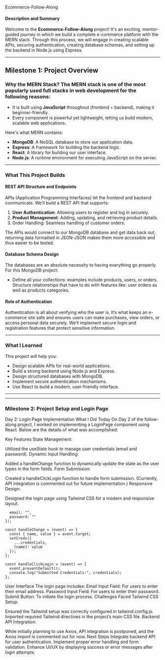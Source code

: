 Ecommerce-Follow-Along

#### **Description and Summary**

Welcome to the **Ecommerce-Follow-Along** project! It's an exciting, mentor-guided journey in which we build a complete e-commerce platform with the MERN stack. Through this process, we will engage in creating scalable APIs, securing authentication, creating database schemas, and setting up the backend in Node.js using Express.

---
##  **Milestone 1: Project Overview**
### Why the MERN Stack?   The MERN stack is one of the most popularly used full stacks in web development for the following reasons:
- It is built using **JavaScript** throughout (frontend + backend), making it beginner-friendly.  
- Every component is powerful yet lightweight, letting us build modern, scalable web applications.
 
Here's what MERN contains:  
- **MongoDB**: A NoSQL database to store our application data.  
- **Express**: A framework for building the backend logic.  
- **React**: A library for building our user interface.
- **Node.js**: A runtime environment for executing JavaScript on the server.  

---

### **What This Project Builds**  

#### **REST API Structure and Endpoints**  
APIs (Application Programming Interfaces) let the frontend and backend communicate. We’ll build a REST API that supports:  
1. **User Authentication**: Allowing users to register and log in securely.  
2. **Product Management**: Adding, updating, and retrieving product details.
3. Order Handling:  Seamless handling of customer orders.

The APIs would connect to our MongoDB database and get data back out, returning data formatted in JSON-JSON makes them more accessible and thus easier to be tested.

#### Database Schema Design
The databases are an absolute necessity to having everything go properly. For this MongoDB project:  
- Define all your collections: examples include products, users, or orders.
 Structure relationships that have to do with features like: user orders as well as products categories.

#### **Role of Authentication**  
Authentication is all about verifying who the user is. It’s what keeps an e-commerce site safe and ensures users can make purchases, view orders, or access personal data securely. We’ll implement secure login and registration features that protect sensitive information.

---

### **What I Learned**  
This project will help you:
- Design scalable APIs for real-world applications.
- Build a strong backend using Node.js and Express.
- Design structured databases with MongoDB. 
- Implement secure authentication mechanisms. 
- Use React to build a modern, user-friendly interface. 

---

---

### **Milestone 2: Project Setup and Login Page** 

Day 2: Login Page Implementation
What I Did Today
On Day 2 of the follow-along project, I worked on implementing a LoginPage component using React. Below are the details of what was accomplished:

Key Features
State Management:

Utilized the useState hook to manage user credentials (email and password).
Dynamic Input Handling:

Added a handleChange function to dynamically update the state as the user types in the form fields.
Form Submission:

Created a handleClickLogin function to handle form submission. (Currently, API integration is commented out for future implementation.)
Responsive Design:

Designed the login page using Tailwind CSS for a modern and responsive layout.

```const [credentials, setCreds] = useState({
  email: "",
  password: ""
});

const handleChange = (event) => {
  const { name, value } = event.target;
  setCreds({
    ...credentials,
    [name]: value
  });
};

const handleClickLogin = (event) => {
  event.preventDefault();
  console.log("Submitted Credentials:", credentials);
};
```

User Interface
The login page includes:
Email Input Field: For users to enter their email address.
Password Input Field: For users to enter their password.
Submit Button: To initiate the login process.
Challenges Faced
Tailwind CSS Setup:

Ensured the Tailwind setup was correctly configured in tailwind.config.js.
Imported required Tailwind directives in the project’s main CSS file.
Backend API Integration:

While initially planning to use Axios, API integration is postponed, and the Axios import is commented out for now.
Next Steps
Integrate backend API for user authentication.
Implement proper error handling and form validation.
Enhance UI/UX by displaying success or error messages after login attempts.

